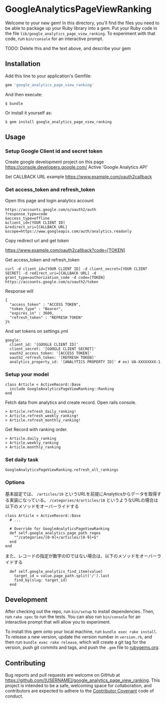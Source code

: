# GoogleAnalyticsPageViewRanking

Welcome to your new gem! In this directory, you'll find the files you need to be able to package up your Ruby library into a gem. Put your Ruby code in the file `lib/google_analytics_page_view_ranking`. To experiment with that code, run `bin/console` for an interactive prompt.

TODO: Delete this and the text above, and describe your gem

## Installation

Add this line to your application's Gemfile:

```ruby
gem 'google_analytics_page_view_ranking'
```

And then execute:

    $ bundle

Or install it yourself as:

    $ gem install google_analytics_page_view_ranking

## Usage

### Setup Google Client id and secret token
Create google development project on this page
https://console.developers.google.com/
Active 'Google Analytics API'

Set CALLBACK URL example https://www.example.com/oauth2callback

### Get access_token and refresh_token

Open this page and login analytics account

````
https://accounts.google.com/o/oauth2/auth
?response_type=code
&access_type=offline
&client_id=[YOUR CLIENT ID]
&redirect_uri=[CALLBACK URL]
&scope=https://www.googleapis.com/auth/analytics.readonly
````

Copy redirect url and get token

https://www.example.com/oauth2callback?code=[TOKEN]

Get access_token and refresh_token

````
curl -d client_id=[YOUR CLIENT ID] -d client_secret=[YOUR CLIENT SECRET] -d redirect_uri=[CALLBACK URL] -d grant_type=authorization_code -d code=[TOKEN] https://accounts.google.com/o/oauth2/token
````

Response will

````
{
  "access_token" : "ACCESS TOKEN",
  "token_type" : "Bearer",
  "expires_in" : 3600,
  "refresh_token" : "REFRESH TOKEN"
}%    
````

And set tokens on settings.yml

````
google:
  client_id: '[GOOGLE CLIENT ID]'
  client_secret: '[GOOGLE CLIENT SECRET]'
  oauth2_access_token: '[ACCESS TOKEN]'
  oauth2_refresh_token: '[REFRESH TOKEN]'
  analytics_property_id: '[ANALYTICS PROPERTY ID]' # ex) UA-XXXXXXXX-1
````

### Setup your model

````
class Article < ActiveRecord::Base
  include GoogleAnalyticsPageViewRanking::Ranking
end
````

Fetch data from analytics and create record. Open rails console.

````
> Article.refresh_daily_ranking!
> Article.refresh_weekly_ranking!
> Article.refresh_monthly_ranking!
````

Get Record with ranking order.

````
> Article.daily_ranking
> Article.weekly_ranking
> Article.monthly_ranking
````

### Set daily task

````
GoogleAnalyticsPageViewRanking.refresh_all_rankings
````

### Options

基本設定では、 `/articles/10` というURLを前提にAnalyticsからデータを取得する実装になっている。
`/categories/4/articles/10` というようなURLの場合は以下のメソッドをオーバーライドする

````
class Article < ActiveRecord::Base
  # ...

  # Override for GoogleAnalyticsPageViewRanking
  def self.google_analytics_page_path_regex
    "^/categories/[0-9]+/articles/[0-9]+$"
  end
end
````

また、レコードの指定が数字のIDではない場合は、以下のメソッドをオーバーライドする

````
  def self.google_analytics_find_item(value)
    target_id = value.page_path.split('/').last
    find_by(slug: target_id)
  end
````

## Development

After checking out the repo, run `bin/setup` to install dependencies. Then, run `rake spec` to run the tests. You can also run `bin/console` for an interactive prompt that will allow you to experiment.

To install this gem onto your local machine, run `bundle exec rake install`. To release a new version, update the version number in `version.rb`, and then run `bundle exec rake release`, which will create a git tag for the version, push git commits and tags, and push the `.gem` file to [rubygems.org](https://rubygems.org).

## Contributing

Bug reports and pull requests are welcome on GitHub at https://github.com/[USERNAME]/google_analytics_page_view_ranking. This project is intended to be a safe, welcoming space for collaboration, and contributors are expected to adhere to the [Contributor Covenant](http://contributor-covenant.org) code of conduct.
